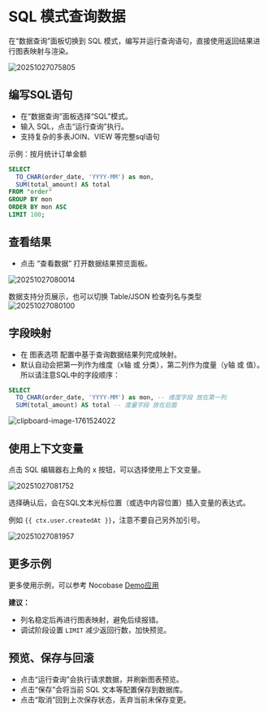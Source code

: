# SQL 模式查询数据

在“数据查询”面板切换到 SQL 模式，编写并运行查询语句，直接使用返回结果进行图表映射与渲染。

![20251027075805](https://static-docs.nocobase.com/20251027075805.png)

## 编写SQL语句
- 在“数据查询”面板选择“SQL”模式。
- 输入 SQL，点击“运行查询”执行。
- 支持复杂的多表JOIN、VIEW 等完整sql语句

示例：按月统计订单金额
```sql
SELECT 
  TO_CHAR(order_date, 'YYYY-MM') as mon,
  SUM(total_amount) AS total
FROM "order"
GROUP BY mon
ORDER BY mon ASC
LIMIT 100;
```

## 查看结果
- 点击 “查看数据” 打开数据结果预览面板。

![20251027080014](https://static-docs.nocobase.com/20251027080014.png)

数据支持分页展示，也可以切换 Table/JSON 检查列名与类型
![20251027080100](https://static-docs.nocobase.com/20251027080100.png)

## 字段映射
- 在 图表选项 配置中基于查询数据结果列完成映射。
- 默认自动会把第一列作为维度（x轴 或 分类），第二列作为度量（y轴 或 值）。所以请注意SQL中的字段顺序：

```sql
SELECT 
  TO_CHAR(order_date, 'YYYY-MM') as mon, -- 维度字段 放在第一列
  SUM(total_amount) AS total -- 度量字段 放在后面
```

![clipboard-image-1761524022](https://static-docs.nocobase.com/clipboard-image-1761524022.png)

## 使用上下文变量
点击 SQL 编辑器右上角的 x 按钮，可以选择使用上下文变量。

![20251027081752](https://static-docs.nocobase.com/20251027081752.png)

选择确认后，会在SQL文本光标位置（或选中内容位置）插入变量的表达式。

例如 `{{ ctx.user.createdAt }}`，注意不要自己另外加引号。

![20251027081957](https://static-docs.nocobase.com/20251027081957.png)

## 更多示例
更多使用示例，可以参考 Nocobase [Demo应用](https://demo3.sg.nocobase.com/admin/5xrop8s0bui)

**建议：**
- 列名稳定后再进行图表映射，避免后续报错。
- 调试阶段设置 `LIMIT` 减少返回行数，加快预览。


## 预览、保存与回滚
- 点击“运行查询”会执行请求数据，并刷新图表预览。
- 点击“保存”会将当前 SQL 文本等配置保存到数据库。
- 点击“取消”回到上次保存状态，丢弃当前未保存变更。
